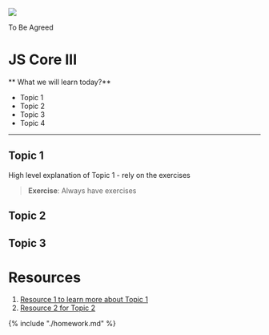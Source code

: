 ![](https://img.shields.io/badge/status-draft-darkred.svg)

To Be Agreed

# JS Core III

** What we will learn today?**

* Topic 1
* Topic 2
* Topic 3
* Topic 4

---

## Topic 1

High level explanation of Topic 1 - rely on the exercises

> **Exercise**: Always have exercises

## Topic 2

## Topic 3

# Resources

1. [Resource 1 to learn more about Topic 1](https://google.com)
2. [Resource 2 for Topic 2](https://google.com)

{% include "./homework.md" %}
